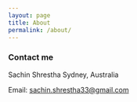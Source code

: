 ```yaml
---
layout: page
title: About
permalink: /about/
---
```


### Contact me
Sachin Shrestha
Sydney, Australia

Email: [sachin.shrestha33@gmail.com](mailto:sachin.shrestha33@gmail.com)
